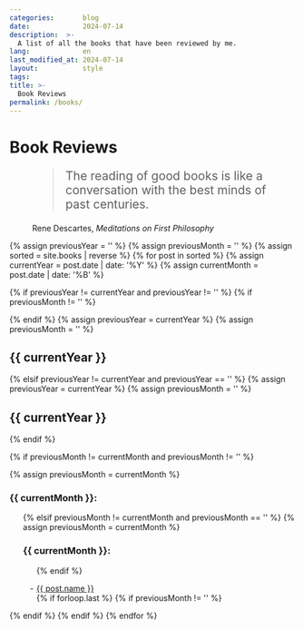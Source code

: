 ```yaml
---
categories:       blog
date:             2024-07-14
description:  >-
  A list of all the books that have been reviewed by me.
lang:             en
last_modified_at: 2024-07-14
layout:           style
tags:
title: >-
  Book Reviews
permalink: /books/
---
```


<h1>Book Reviews</h1>

<figure class="container-lg" style="padding: 0;">
    <blockquote class="blockquote" style="font-size: 21px;">
    <p>The reading of good books is like a conversation with the best minds of past centuries.</p>
    </blockquote>
    <figcaption class="blockquote-footer" style="font-size: 14px;">
    Rene Descartes, <cite title="Source Title">Meditations on First Philosophy</cite>
    </figcaption>
</figure>

<div class="container-lg" style="padding: 0;">
{% assign previousYear = '' %}
{% assign previousMonth = '' %}
{% assign sorted = site.books | reverse %}
{% for post in sorted %}
  {% assign currentYear = post.date | date: '%Y' %}
  {% assign currentMonth = post.date | date: '%B' %}

  {% if previousYear != currentYear and previousYear != ''  %}
    {% if previousMonth != '' %}
      </ul>
      </div>
      {% endif %}
    </div>
    {% assign previousYear = currentYear %}
    {% assign previousMonth = '' %}
    <h2>{{ currentYear }}</h2>
    <div class="row row-cols-4">
  {% elsif previousYear != currentYear and previousYear == '' %}
    {% assign previousYear = currentYear %}
    {% assign previousMonth = '' %}
    <h2 class="my-0">{{ currentYear }}</h2>
    <div class="row row-cols-4">
  {% endif %}
  
  {% if previousMonth != currentMonth and previousMonth != '' %}
    </ul>
    </div>
    {% assign previousMonth = currentMonth %}
    <div class="col">
    <h3 class="my-2">{{ currentMonth }}:</h3>
    <ul style="list-style-type: '- ';">
    
  {% elsif previousMonth != currentMonth and previousMonth == '' %}
    {% assign previousMonth = currentMonth %}
    <div class="col ">
    <h3 class="my-2">{{ currentMonth }}:</h3>
    <ul style="list-style-type: '- ';">
  {% endif %}
  
  <li><a href="{{ post.url | prepend: site.baseurl }}">{{ post.name }}</a></li>
  {% if forloop.last %}
    {% if previousMonth != '' %}
    </ul>
    </div>
    </div> <!-- Close the last column -->
    {% endif %}
  {% endif %}
{% endfor %}
</div>